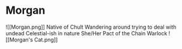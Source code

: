 # Morgan
![[Morgan.png]]
Native of Chult
Wandering around trying to deal with undead
Celestial-ish in nature
She/Her
Pact of the Chain Warlock
![[Morgan's Cat.png]]